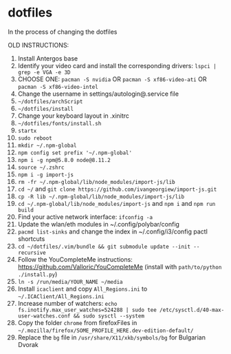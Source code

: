 # dotfiles
In the process of changing the dotfiles

OLD INSTRUCTIONS:
1) Install Antergos base
2) Identify your video card and install the corresponding drivers: `lspci | grep -e VGA -e 3D`
3) CHOOSE ONE: `pacman -S nvidia` OR `pacman -S xf86-video-ati` OR `pacman -S xf86-video-intel`
4) Change the username in settings/autologin@.service file
5) `~/dotfiles/archScript`
6) `~/dotfiles/install`
7) Change your keyboard layout in .xinitrc
8) `~/dotfiles/fonts/install.sh`
9) `startx`
10) `sudo reboot`
11) `mkdir ~/.npm-global`
12) `npm config set prefix '~/.npm-global'`
13) `npm i -g npm@5.8.0 node@8.11.2`
14) `source ~/.zshrc`
15) `npm i -g import-js`
16) `rm -fr ~/.npm-global/lib/node_modules/import-js/lib`
17) `cd ~/` and `git clone https://github.com/ivangeorgiew/import-js.git`
18) `cp -R lib ~/.npm-global/lib/node_modules/import-js/lib`
19) `cd ~/.npm-global/lib/node_modules/import-js` and `npm i` and `npm run build`
20) Find your active network interface: `ifconfig -a`
21) Update the wlan/eth modules in ~/.config/polybar/config
22) `pacmd list-sinks` and change the index in ~/.config/i3/config pactl shortcuts
23) `cd ~/dotfiles/.vim/bundle && git submodule update --init --recursive`
24) Follow the YouCompleteMe instructions: https://github.com/Valloric/YouCompleteMe (install with `path/to/python ./install.py`)
25) `ln -s /run/media/YOUR_NAME ~/media`
26) Install `icaclient` and copy `All_Regions.ini` to `~/.ICAClient/All_Regions.ini`
27) Increase number of watchers: `echo fs.inotify.max_user_watches=524288 | sudo tee /etc/sysctl.d/40-max-user-watches.conf && sudo sysctl --system`
28) Copy the folder `chrome` from firefoxFiles in `~/.mozilla/firefox/SOME_PROFILE_HERE.dev-edition-default/`
29) Replace the `bg` file in `/usr/share/X11/xkb/symbols/bg` for Bulgarian Dvorak
